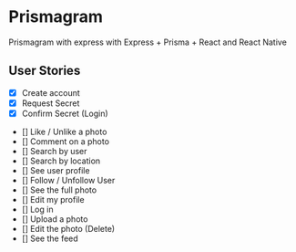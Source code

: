 # Prismagram
Prismagram with express with Express + Prisma + React and React Native

##  User Stories

- [X] Create account
- [X] Request Secret
- [X] Confirm Secret (Login)
- [] Like / Unlike a photo
- [] Comment on a photo
- [] Search by user
- [] Search by location
- [] See user profile
- [] Follow / Unfollow User
- [] See the full photo
- [] Edit my profile
- [] Log in
- [] Upload a photo
- [] Edit the photo (Delete)
- [] See the feed